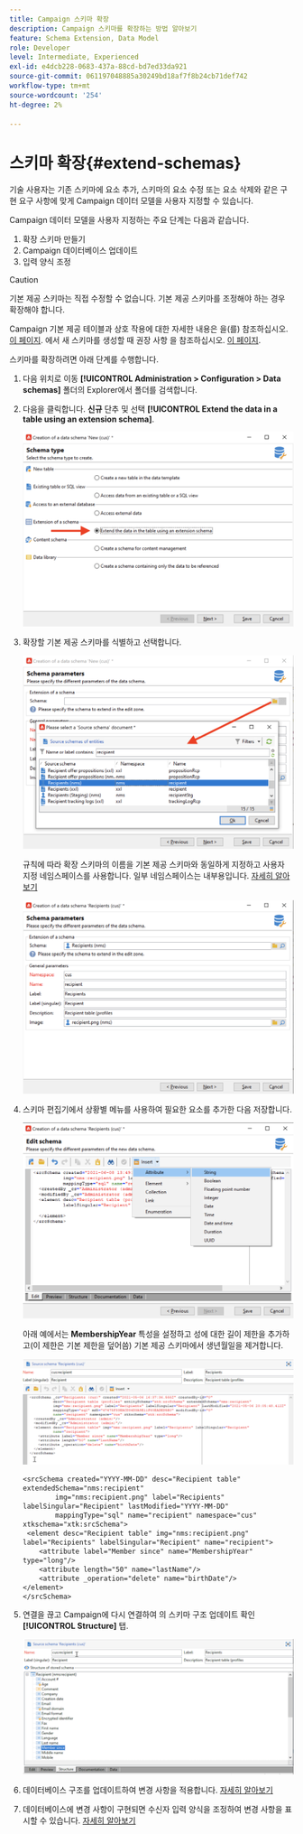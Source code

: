 ```yaml
---
title: Campaign 스키마 확장
description: Campaign 스키마를 확장하는 방법 알아보기
feature: Schema Extension, Data Model
role: Developer
level: Intermediate, Experienced
exl-id: e4dcb228-0683-437a-88cd-bd7ed33da921
source-git-commit: 061197048885a30249bd18af7f8b24cb71def742
workflow-type: tm+mt
source-wordcount: '254'
ht-degree: 2%

---
```


# 스키마 확장{#extend-schemas}

기술 사용자는 기존 스키마에 요소 추가, 스키마의 요소 수정 또는 요소 삭제와 같은 구현 요구 사항에 맞게 Campaign 데이터 모델을 사용자 지정할 수 있습니다.

Campaign 데이터 모델을 사용자 지정하는 주요 단계는 다음과 같습니다.

1. 확장 스키마 만들기
1. Campaign 데이터베이스 업데이트
1. 입력 양식 조정

>[!CAUTION]
>기본 제공 스키마는 직접 수정할 수 없습니다. 기본 제공 스키마를 조정해야 하는 경우 확장해야 합니다.

Campaign 기본 제공 테이블과 상호 작용에 대한 자세한 내용은 을(를) 참조하십시오. [이 페이지](datamodel.md). 에서 새 스키마를 생성할 때 권장 사항 을 참조하십시오. [이 페이지](create-schema.md).

스키마를 확장하려면 아래 단계를 수행합니다.

1. 다음 위치로 이동 **[!UICONTROL Administration > Configuration > Data schemas]** 폴더의 Explorer에서 폴더를 검색합니다.
1. 다음을 클릭합니다. **신규** 단추 및 선택 **[!UICONTROL Extend the data in a table using an extension schema]**.

   ![](assets/extend-schema-option.png)

1. 확장할 기본 제공 스키마를 식별하고 선택합니다.

   ![](assets/extend-schema-select.png)

   규칙에 따라 확장 스키마의 이름을 기본 제공 스키마와 동일하게 지정하고 사용자 지정 네임스페이스를 사용합니다.  일부 네임스페이스는 내부용입니다. [자세히 알아보기](schemas.md#reserved-namespaces)

   ![](assets/extend-schema-validate.png)

1. 스키마 편집기에서 상황별 메뉴를 사용하여 필요한 요소를 추가한 다음 저장합니다.

   ![](assets/extend-schema-edit.png)

   아래 예에서는 **MembershipYear** 특성을 설정하고 성에 대한 길이 제한을 추가하고(이 제한은 기본 제한을 덮어씀) 기본 제공 스키마에서 생년월일을 제거합니다.

   ![](assets/extend-schema-sample.png)

   ```
   <srcSchema created="YYYY-MM-DD" desc="Recipient table" extendedSchema="nms:recipient"
           img="nms:recipient.png" label="Recipients" labelSingular="Recipient" lastModified="YYYY-MM-DD"
           mappingType="sql" name="recipient" namespace="cus" xtkschema="xtk:srcSchema">
    <element desc="Recipient table" img="nms:recipient.png" label="Recipients" labelSingular="Recipient" name="recipient">
       <attribute label="Member since" name="MembershipYear" type="long"/>
       <attribute length="50" name="lastName"/>
       <attribute _operation="delete" name="birthDate"/>
   </element>
   </srcSchema>
   ```

1. 연결을 끊고 Campaign에 다시 연결하여 의 스키마 구조 업데이트 확인 **[!UICONTROL Structure]** 탭.

   ![](assets/extend-schema-structure.png)

1. 데이터베이스 구조를 업데이트하여 변경 사항을 적용합니다. [자세히 알아보기](update-database-structure.md)

1. 데이터베이스에 변경 사항이 구현되면 수신자 입력 양식을 조정하여 변경 사항을 표시할 수 있습니다. [자세히 알아보기](forms.md)
